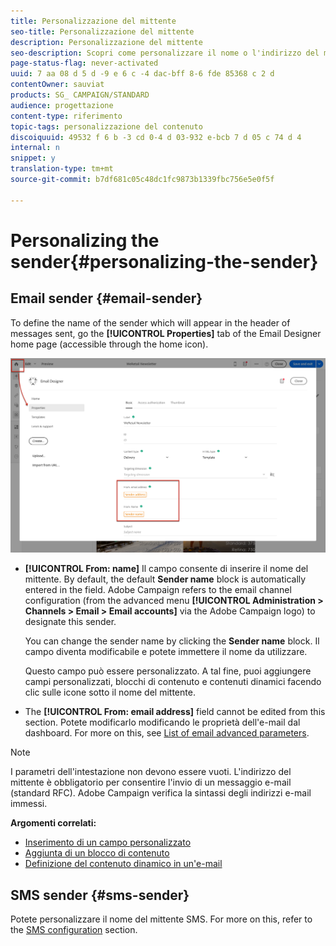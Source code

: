 ```yaml
---
title: Personalizzazione del mittente
seo-title: Personalizzazione del mittente
description: Personalizzazione del mittente
seo-description: Scopri come personalizzare il nome o l'indirizzo del mittente per i tuoi messaggi.
page-status-flag: never-activated
uuid: 7 aa 08 d 5 d -9 e 6 c -4 dac-bff 8-6 fde 85368 c 2 d
contentOwner: sauviat
products: SG_ CAMPAIGN/STANDARD
audience: progettazione
content-type: riferimento
topic-tags: personalizzazione del contenuto
discoiquuid: 49532 f 6 b -3 cd 0-4 d 03-932 e-bcb 7 d 05 c 74 d 4
internal: n
snippet: y
translation-type: tm+mt
source-git-commit: b7df681c05c48dc1fc9873b1339fbc756e5e0f5f

---
```



# Personalizing the sender{#personalizing-the-sender}

## Email sender {#email-sender}

To define the name of the sender which will appear in the header of messages sent, go the **[!UICONTROL Properties]** tab of the Email Designer home page (accessible through the home icon).

![](assets/delivery_content_edition16.png)

* **[!UICONTROL From: name]** Il campo consente di inserire il nome del mittente. By default, the default **Sender name** block is automatically entered in the field. Adobe Campaign refers to the email channel configuration (from the advanced menu **[!UICONTROL Administration > Channels > Email > Email accounts]** via the Adobe Campaign logo) to designate this sender.

   You can change the sender name by clicking the **Sender name** block. Il campo diventa modificabile e potete immettere il nome da utilizzare.

   Questo campo può essere personalizzato. A tal fine, puoi aggiungere campi personalizzati, blocchi di contenuto e contenuti dinamici facendo clic sulle icone sotto il nome del mittente.

* The **[!UICONTROL From: email address]** field cannot be edited from this section. Potete modificarlo modificando le proprietà dell'e-mail dal dashboard. For more on this, see [List of email advanced parameters](../../administration/using/configuring-email-channel.md#advanced-parameters).

>[!NOTE]
>
>I parametri dell'intestazione non devono essere vuoti. L'indirizzo del mittente è obbligatorio per consentire l'invio di un messaggio e-mail (standard RFC). Adobe Campaign verifica la sintassi degli indirizzi e-mail immessi.

**Argomenti correlati:**

* [Inserimento di un campo personalizzato](../../designing/using/inserting-a-personalization-field.md)
* [Aggiunta di un blocco di contenuto](../../designing/using/adding-a-content-block.md)
* [Definizione del contenuto dinamico in un'e-mail](../../designing/using/defining-dynamic-content-in-an-email.md)

## SMS sender {#sms-sender}

Potete personalizzare il nome del mittente SMS. For more on this, refer to the [SMS configuration](../../administration/using/configuring-sms-channel.md#configuring-sms-properties) section.
